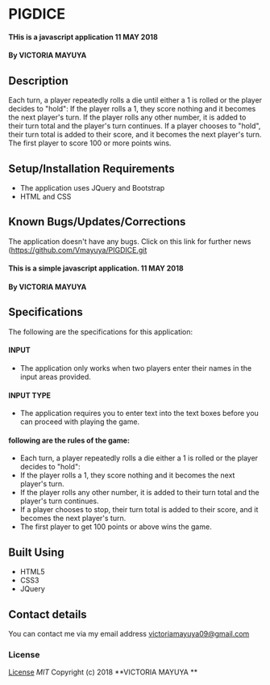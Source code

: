 # PIGDICE
#### THis is a javascript application 11 MAY 2018
#### By **VICTORIA MAYUYA**
## Description
Each turn, a player repeatedly rolls a die until either a 1 is rolled or the player decides to "hold":
If the player rolls a 1, they score nothing and it becomes the next player's turn.
If the player rolls any other number, it is added to their turn total and the player's turn continues.
If a player chooses to "hold", their turn total is added to their score, and it becomes the next player's turn.
The first player to score 100 or more points wins.

## Setup/Installation Requirements
* The application uses JQuery and Bootstrap
* HTML and CSS

## Known Bugs/Updates/Corrections
The application doesn't have any bugs. Click on this link for further news (https://github.com/Vmayuya/PIGDICE.git
#### This is a simple javascript application. 11 MAY 2018
#### By **VICTORIA MAYUYA**
## Specifications
The following are the specifications for this application:
#### INPUT
* The application only works when two players enter their names in the input areas provided.

#### INPUT TYPE
  * The application requires you to enter text into the text boxes before you can proceed with playing the game.

#### following are the rules of the game:
  * Each turn, a player repeatedly rolls a die either a 1 is rolled or the player decides to "hold":
  * If the player rolls a 1, they score nothing and it becomes the next player's turn.
  * If the player rolls any other number, it is added to their turn total and the player's turn continues.
  * If a player chooses to stop, their turn total is added to their score, and it becomes the next player's turn.
* The first player to get 100 points or above wins the game.

## Built Using
* HTML5
* CSS3
* JQuery
## Contact details
You can contact me via my email address victoriamayuya09@gmail.com
### License
[License](https://github.com/Vmayuya/PIGDICE.git)
*MIT*
Copyright (c) 2018 **VICTORIA MAYUYA **
